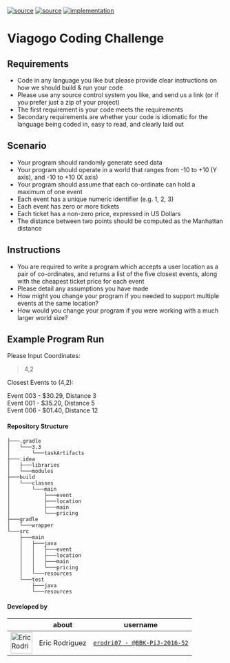 [![source](https://img.shields.io/badge/source-main-brightgreen.svg)][main]
[![source](https://img.shields.io/badge/source-test-yellow.svg)][test]
[![implementation](https://img.shields.io/badge/implementation-java-blue.svg)][java]

[main]: https://github.com/BBK-PiJ-2016-52/viagogo-coding-challenge/tree/master/src/main/java
[test]: https://github.com/BBK-PiJ-2016-52/viagogo-coding-challenge/tree/master/src/test/java
[java]: http://docs.oracle.com/javase/8/docs/api/

# Viagogo Coding Challenge

## Requirements

- Code in any language you like but please provide clear instructions on how we should build & run your code
- Please use any source control system you like, and send us a link (or if you prefer just a zip of your project)
- The first requirement is your code meets the requirements
- Secondary requirements are whether your code is idiomatic for the language being coded in, easy to read, and clearly laid out


## Scenario

- Your program should randomly generate seed data
- Your program should operate in a world that ranges from -10 to +10 (Y axis), and -10 to +10 (X axis)
- Your program should assume that each co-ordinate can hold a maximum of one event
- Each event has a unique numeric identifier (e.g. 1, 2, 3)
- Each event has zero or more tickets
- Each ticket has a non-zero price, expressed in US Dollars
- The distance between two points should be computed as the Manhattan distance


## Instructions

- You are required to write a program which accepts a user location as a pair of co-ordinates, and returns a list of the five closest events, along with the cheapest ticket price for each event
- Please detail any assumptions you have made
- How might you change your program if you needed to support multiple events at the same location?
- How would you change your program if you were working with a much larger world size?


## Example Program Run

Please Input Coordinates:
 
> 4,2
 
Closest Events to (4,2):
 
Event 003 - $30.29, Distance 3  
Event 001 - $35.20, Distance 5  
Event 006 - $01.40, Distance 12  

#### Repository Structure
```
├───.gradle
│   └───3.3
│       └───taskArtifacts
├───.idea
│   ├───libraries
│   └───modules
├───build
│   └───classes
│       └───main
│           ├───event
│           ├───location
│           ├───main
│           └───pricing
├───gradle
│   └───wrapper
└───src
    ├───main
    │   ├───java
    │   │   ├───event
    │   │   ├───location
    │   │   ├───main
    │   │   └───pricing
    │   └───resources
    └───test
        ├───java
        └───resources
```

#### Developed by
 
|                                                                                                 | about                                                       | username                               |
--------------------------------------------------------------------------------------------------|----------------------------------------------------------------|---------------------------------------------------|
<img src="https://avatars0.githubusercontent.com/u/22904851?v=3&u=cfb4a9acace450d6628c1c80ce6e46c985e178d2&s=400"      height="50px" title="Eric Rodriguez"/>        |    Eric Rodriguez   |  [`erodri07 - @BBK-PiJ-2016-52`](https://github.com/BBK-PiJ-2016-52) |
